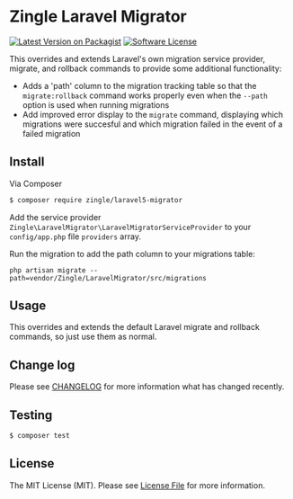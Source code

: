 # Zingle Laravel Migrator

[![Latest Version on Packagist][ico-version]][link-packagist]
[![Software License][ico-license]](LICENSE.md)

This overrides and extends Laravel's own migration service provider, migrate, and rollback commands to provide some additional functionality:

* Adds a 'path' column to the migration tracking table so that the `migrate:rollback` command works properly even when the `--path` option is used when running migrations
* Add improved error display to the `migrate` command, displaying which migrations were succesful and which migration failed in the event of a failed migration

## Install

Via Composer

``` bash
$ composer require zingle/laravel5-migrator
```

Add the service provider `Zingle\LaravelMigrator\LaravelMigratorServiceProvider` to your `config/app.php` file `providers` array.

Run the migration to add the path column to your migrations table:

`php artisan migrate --path=vendor/Zingle/LaravelMigrator/src/migrations`

## Usage

This overrides and extends the default Laravel migrate and rollback commands, so just use them as normal.

## Change log

Please see [CHANGELOG](CHANGELOG.md) for more information what has changed recently.

## Testing

``` bash
$ composer test
```

## License

The MIT License (MIT). Please see [License File](LICENSE.md) for more information.

[ico-version]: https://img.shields.io/packagist/v/:vendor/:package_name.svg?style=flat-square
[ico-license]: https://img.shields.io/badge/license-MIT-brightgreen.svg?style=flat-square

[link-packagist]: https://packagist.org/packages/zingle/laravel5-migrator
